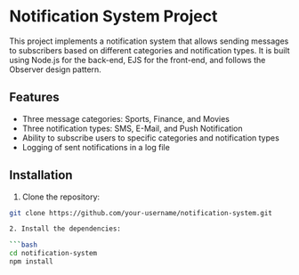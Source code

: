 # Notification System Project

This project implements a notification system that allows sending messages to subscribers based on different categories and notification types. It is built using Node.js for the back-end, EJS for the front-end, and follows the Observer design pattern.

## Features

- Three message categories: Sports, Finance, and Movies
- Three notification types: SMS, E-Mail, and Push Notification
- Ability to subscribe users to specific categories and notification types
- Logging of sent notifications in a log file

## Installation

1. Clone the repository:

```bash
git clone https://github.com/your-username/notification-system.git

2. Install the dependencies:

```bash
cd notification-system
npm install

